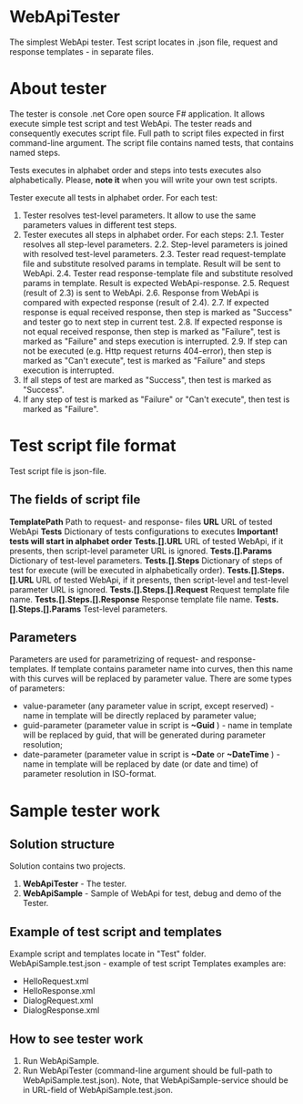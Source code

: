 # WebApiTester
The simplest WebApi tester. Test script locates in .json file, request and response templates - in separate files.

# About tester
The tester is console .net Core open source F# application. It allows execute simple test script and test WebApi.
The tester reads and consequently executes script file.
Full path to script files expected in first command-line argument.
The script file contains named tests, that contains named steps.

Tests executes in alphabet order and steps into tests executes also alphabetically.
Please, **note it** when you will write your own test scripts.

Tester execute all tests in alphabet order.
For each test:
1. Tester resolves test-level parameters. It allow to use the same parameters  values in different test steps.
2. Tester executes all steps in alphabet order. For each steps:
2.1. Tester resolves all step-level parameters.
2.2. Step-level parameters is joined with resolved test-level parameters.
2.3. Tester read request-template file and substitute resolved params in template. Result will be sent to WebApi.
2.4. Tester read response-template file and substitute resolved params in template. Result is expected WebApi-response.
2.5. Request (result of 2.3) is sent to WebApi.
2.6. Response from WebApi is compared with expected response (result of 2.4).
2.7. If expected response is equal received response, then step is marked as "Success" and tester go to next step in current test.
2.8. If expected response is not equal received response, then step is marked as "Failure", test is marked as "Failure" and steps execution is interrupted.
2.9. If step can not be executed (e.g. Http request returns 404-error), then step is marked as "Can't execute", test is marked as "Failure" and steps execution is interrupted.
3. If all steps of test are marked as "Success", then test is marked as "Success".
4. If any step of test is marked as "Failure" or "Can't execute", then test is marked as "Failure".

# Test script file format
Test script file is json-file.
## The fields of script file
**TemplatePath** Path to request- and response- files
**URL** URL of tested WebApi
**Tests** Dictionary of tests configurations to executes **Important! tests will start in alphabet order**
**Tests.[].URL** URL of tested WebApi, if it presents, then script-level parameter URL is ignored.
**Tests.[].Params** Dictionary of test-level parameters.
**Tests.[].Steps** Dictionary of steps of test for execute (will be executed in alphabetically order).
**Tests.[].Steps.[].URL** URL of tested WebApi, if it presents, then script-level and test-level parameter URL is ignored.
**Tests.[].Steps.[].Request** Request template file name.
**Tests.[].Steps.[].Response** Response template file name.
**Tests.[].Steps.[].Params** Test-level parameters.

## Parameters
Parameters are used for parametrizing of request- and response- templates.
If template contains parameter name into curves, then this name with this curves will be replaced by parameter value.
There are some types of parameters:
- value-parameter (any parameter value in script, except reserved) - name in template will be directly replaced by parameter value;
- guid-parameter (parameter value in script is **~Guid** ) - name in template will be replaced by guid, that will be generated during parameter resolution;
- date-parameter (parameter value in script is **~Date** or **~DateTime** ) - name in template will be replaced by date (or date and time) of parameter resolution in ISO-format.

# Sample tester work
## Solution structure
Solution contains two projects.
1. **WebApiTester** - The tester.
2. **WebApiSample** - Sample of WebApi for test, debug and demo of the Tester.

## Example of test script and templates
Example script and templates locate in "Test" folder.
WebApiSample.test.json - example of test script
Templates examples are:
- HelloRequest.xml
- HelloResponse.xml
- DialogRequest.xml
- DialogResponse.xml

## How to see tester work
1. Run WebApiSample.
2. Run WebApiTester (command-line argument should be full-path to WebApiSample.test.json).
Note, that WebApiSample-service should be in URL-field of WebApiSample.test.json.